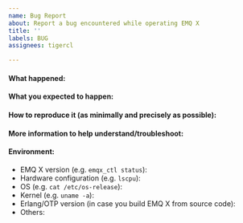 ```yaml
---
name: Bug Report
about: Report a bug encountered while operating EMQ X
title: ''
labels: BUG
assignees: tigercl

---
```


<!-- Please use this template while reporting a bug and provide as much info
as possible so that we can support you more efficiently. Thanks!-->

#### What happened:

#### What you expected to happen:

#### How to reproduce it (as minimally and precisely as possible):

#### More information to help understand/troubleshoot:

#### Environment:

- EMQ X version (e.g. `emqx_ctl status`):
- Hardware configuration (e.g. `lscpu`):
- OS (e.g. `cat /etc/os-release`):
- Kernel (e.g. `uname -a`):
- Erlang/OTP version (in case you build EMQ X from source code):
- Others: